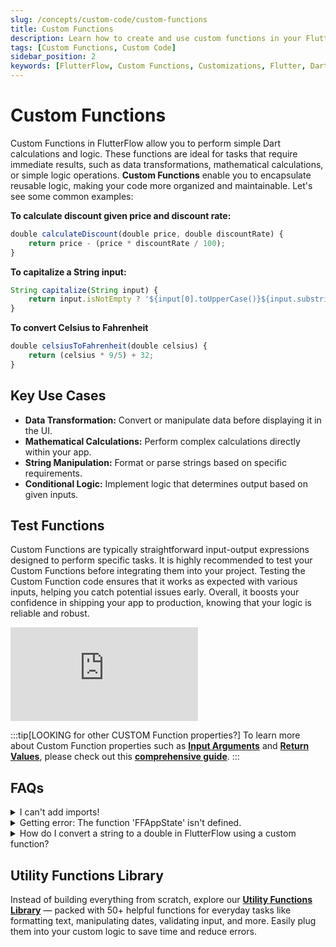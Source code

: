 ```yaml
---
slug: /concepts/custom-code/custom-functions
title: Custom Functions
description: Learn how to create and use custom functions in your FlutterFlow app to add custom functionalities.
tags: [Custom Functions, Custom Code]
sidebar_position: 2
keywords: [FlutterFlow, Custom Functions, Customizations, Flutter, Dart, Pub.dev]
---
```


# Custom Functions
Custom Functions in FlutterFlow allow you to perform simple Dart calculations and logic. These functions are ideal for tasks that require immediate results, such as data transformations, mathematical calculations, or simple logic operations. **Custom Functions** enable you to encapsulate reusable logic, making your code more organized and maintainable. Let's see some common examples:

**To calculate discount given price and discount rate:**

```js
double calculateDiscount(double price, double discountRate) {
    return price - (price * discountRate / 100);
}
```

**To capitalize a String input:**

```js
String capitalize(String input) {
    return input.isNotEmpty ? '${input[0].toUpperCase()}${input.substring(1)}' : '';
}
```

**To convert Celsius to Fahrenheit**

```js
double celsiusToFahrenheit(double celsius) {
    return (celsius * 9/5) + 32;
}
```

## Key Use Cases

- **Data Transformation:** Convert or manipulate data before displaying it in the UI.
- **Mathematical Calculations:** Perform complex calculations directly within your app.
- **String Manipulation:** Format or parse strings based on specific requirements.
- **Conditional Logic:** Implement logic that determines output based on given inputs.



## Test Functions

Custom Functions are typically straightforward input-output expressions designed to perform specific tasks. It is highly recommended to test your Custom Functions before integrating them into your project. Testing the Custom Function code ensures that it works as expected with various inputs, helping you catch potential issues early. Overall, it boosts your confidence in shipping your app to production, knowing that your logic is reliable and robust.

<div style={{
    position: 'relative',
    paddingBottom: 'calc(56.67989417989418% + 41px)', // Keeps the aspect ratio and additional padding
    height: 0,
    width: '100%'
}}>
    <iframe 
        src="https://demo.arcade.software/BnrHbpxrV7WaNtmn1HLB?embed&show_copy_link=true"
        title=""
        style={{
            position: 'absolute',
            top: 0,
            left: 0,
            width: '100%',
            height: '100%',
            colorScheme: 'light'
        }}
        frameborder="0"
        loading="lazy"
        webkitAllowFullScreen
        mozAllowFullScreen
        allowFullScreen
        allow="clipboard-write">
    </iframe>
</div>

:::tip[LOOKING for other CUSTOM Function properties?]
To learn more about Custom Function properties such as
[**Input Arguments**](custom-code.md#input-arguments) and
**[Return Values](custom-code.md#return-values)**, please
check out this
[**comprehensive guide**](custom-code.md).
:::


## FAQs

<details>
<summary>I can't add imports!</summary>

You can't have imports in a custom function. To be able to add imports, consider using a Custom Action.

</details>


<details>
<summary>Getting error: The function 'FFAppState' isn't defined.</summary>

You can't use the app state variable (i.e., `FFAppState().variablename`) directly in your custom 
function code. Instead, you can pass the app state variable as a parameter and then use it in your code.

</details>

<details> 
<summary>How do I convert a string to a double in FlutterFlow using a custom function?</summary>

If you need to convert a string (for example, `"123.45"`) into a `double` in FlutterFlow, you can do this with a Custom Function.

Below is a simple Dart example:

```dart
double stringToDouble(String value) {
return double.tryParse(value) ?? 0.0;
}
```
Steps to use in FlutterFlow:

- Go to Custom Functions in the left panel.
- Click + Add Function.
- Name the function (e.g., stringToDouble).
- Add a String parameter (e.g., value).
- Paste the code above.
- Save and use the function anywhere in your app (such as in a binding or conditional logic).

:::tip
- You don’t always need to write your own function — FlutterFlow’s **[Utility Functions Library](https://marketplace.flutterflow.io/item/ZVBmWMGpXe6vqnASRHDA)** already contains a stringToDouble method (and many others) that can save you time.
- You can install it from the Marketplace and use it immediately without creating custom code.
:::
</details>

## Utility Functions Library
Instead of building everything from scratch, explore our **[Utility Functions Library](https://marketplace.flutterflow.io/item/ZVBmWMGpXe6vqnASRHDA)** — packed with 50+ helpful functions for everyday tasks like formatting text, manipulating dates, validating input, and more. Easily plug them into your custom logic to save time and reduce errors.
